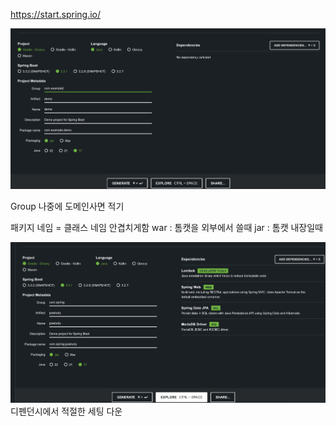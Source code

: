 https://start.spring.io/

![img_12.png](img_12.png)

Group 나중에 도메인사면 적기

패키지 네임 = 클래스 네임 안겹치게함
war : 톰캣을 외부에서 쓸때
jar :  톰캣 내장일때

![img_13.png](img_13.png)
디펜던시에서 적절한 세팅 다운
